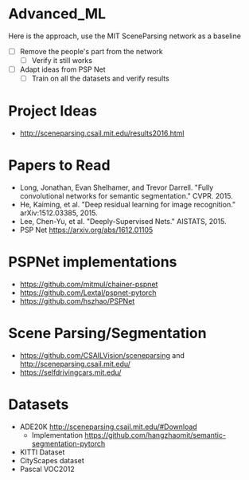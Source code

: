 # Advanced_ML
Here is the approach, use the MIT SceneParsing network as a baseline
- [ ] Remove the people's part from the network
	- [ ] Verify it still works
- [ ] Adapt ideas from PSP Net
	- [ ] Train on all the datasets and verify results

# Project Ideas
* http://sceneparsing.csail.mit.edu/results2016.html

# Papers to Read
* Long, Jonathan, Evan Shelhamer, and Trevor Darrell. "Fully convolutional networks for semantic segmentation." CVPR. 2015.
* He, Kaiming, et al. "Deep residual learning for image recognition." arXiv:1512.03385, 2015.
* Lee, Chen-Yu, et al. "Deeply-Supervised Nets." AISTATS, 2015. 
* PSP Net https://arxiv.org/abs/1612.01105

# PSPNet implementations
* https://github.com/mitmul/chainer-pspnet
* https://github.com/Lextal/pspnet-pytorch
* https://github.com/hszhao/PSPNet

# Scene Parsing/Segmentation
* https://github.com/CSAILVision/sceneparsing and http://sceneparsing.csail.mit.edu/
* https://selfdrivingcars.mit.edu/

# Datasets
* ADE20K http://sceneparsing.csail.mit.edu/#Download 
	* Implementation https://github.com/hangzhaomit/semantic-segmentation-pytorch 
* KITTI Dataset
* CityScapes dataset
* Pascal VOC2012
